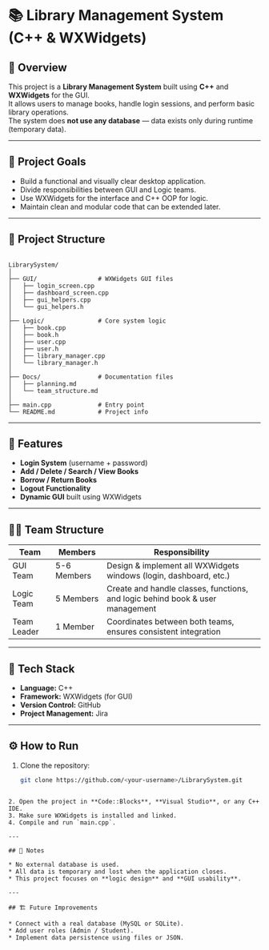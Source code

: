 
# 📚 Library Management System (C++ & WXWidgets)

## 🧩 Overview
This project is a **Library Management System** built using **C++** and **WXWidgets** for the GUI.  
It allows users to manage books, handle login sessions, and perform basic library operations.  
The system does **not use any database** — data exists only during runtime (temporary data).  

---

## 🎯 Project Goals
- Build a functional and visually clear desktop application.
- Divide responsibilities between GUI and Logic teams.
- Use WXWidgets for the interface and C++ OOP for logic.
- Maintain clean and modular code that can be extended later.

---

## 🧱 Project Structure
```

LibrarySystem/
│
├── GUI/                 # WXWidgets GUI files
│   ├── login_screen.cpp
│   ├── dashboard_screen.cpp
│   ├── gui_helpers.cpp
│   └── gui_helpers.h
│
├── Logic/               # Core system logic
│   ├── book.cpp
│   ├── book.h
│   ├── user.cpp
│   ├── user.h
│   ├── library_manager.cpp
│   └── library_manager.h
│
├── Docs/                # Documentation files
│   ├── planning.md
│   └── team_structure.md
│
├── main.cpp             # Entry point
└── README.md            # Project info

````

---

## 🧠 Features
- **Login System** (username + password)
- **Add / Delete / Search / View Books**
- **Borrow / Return Books**
- **Logout Functionality**
- **Dynamic GUI** built using WXWidgets

---

## 🧑‍💻 Team Structure
| Team | Members | Responsibility |
|------|----------|----------------|
| GUI Team | 5-6 Members | Design & implement all WXWidgets windows (login, dashboard, etc.) |
| Logic Team | 5 Members | Create and handle classes, functions, and logic behind book & user management |
| Team Leader | 1 Member | Coordinates between both teams, ensures consistent integration |

---

## 🧰 Tech Stack
- **Language:** C++
- **Framework:** WXWidgets (for GUI)
- **Version Control:** GitHub
- **Project Management:** Jira

---

## ⚙️ How to Run
1. Clone the repository:
   ```bash
   git clone https://github.com/<your-username>/LibrarySystem.git
````

2. Open the project in **Code::Blocks**, **Visual Studio**, or any C++ IDE.
3. Make sure WXWidgets is installed and linked.
4. Compile and run `main.cpp`.

---

## 🚫 Notes

* No external database is used.
* All data is temporary and lost when the application closes.
* This project focuses on **logic design** and **GUI usability**.

---

## 🏗️ Future Improvements

* Connect with a real database (MySQL or SQLite).
* Add user roles (Admin / Student).
* Implement data persistence using files or JSON.

 


